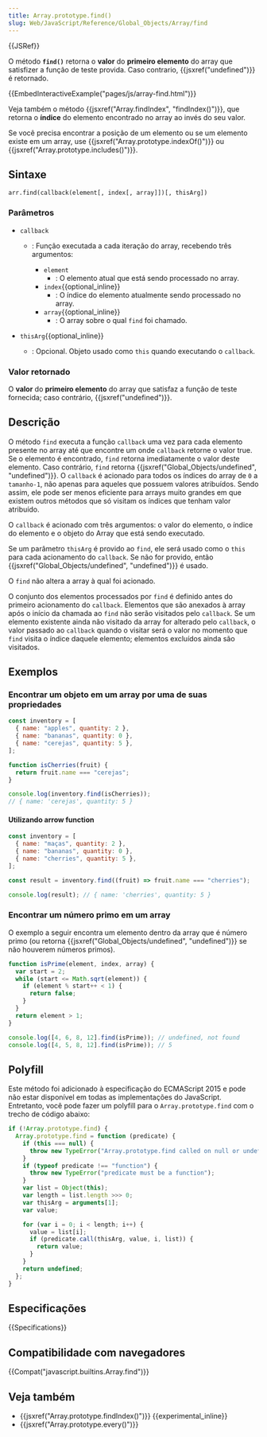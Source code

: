 ```yaml
---
title: Array.prototype.find()
slug: Web/JavaScript/Reference/Global_Objects/Array/find
---
```


{{JSRef}}

O método **`find()`** retorna o **valor** do **primeiro elemento** do array que satisfizer a função de teste provida. Caso contrario, {{jsxref("undefined")}} é retornado.

{{EmbedInteractiveExample("pages/js/array-find.html")}}

Veja também o método {{jsxref("Array.findIndex", "findIndex()")}}, que retorna o **índice** do elemento encontrado no array ao invés do seu valor.

Se você precisa encontrar a posição de um elemento ou se um elemento existe em um array, use {{jsxref("Array.prototype.indexOf()")}} ou {{jsxref("Array.prototype.includes()")}}.

## Sintaxe

```
arr.find(callback(element[, index[, array]])[, thisArg])
```

### Parâmetros

- `callback`

  - : Função executada a cada iteração do array, recebendo três argumentos:

    - `element`
      - : O elemento atual que está sendo processado no array.
    - `index`{{optional_inline}}
      - : O índice do elemento atualmente sendo processado no array.
    - `array`{{optional_inline}}
      - : O array sobre o qual `find` foi chamado.

- `thisArg`{{optional_inline}}
  - : Opcional. Objeto usado como `this` quando executando o `callback`.

### Valor retornado

O **valor** do **primeiro elemento** do array que satisfaz a função de teste fornecida; caso contrário, {{jsxref("undefined")}}.

## Descrição

O método `find` executa a função `callback` uma vez para cada elemento presente no array até que encontre um onde `callback` retorne o valor true. Se o elemento é encontrado, `find` retorna imediatamente o valor deste elemento. Caso contrário, `find` retorna {{jsxref("Global_Objects/undefined", "undefined")}}. O `callback` é acionado para todos os índices do array de `0` a `tamanho-1`, não apenas para aqueles que possuem valores atribuídos. Sendo assim, ele pode ser menos eficiente para arrays muito grandes em que existem outros métodos que só visitam os índices que tenham valor atribuído.

O `callback` é acionado com três argumentos: o valor do elemento, o índice do elemento e o objeto do Array que está sendo executado.

Se um parâmetro `thisArg` é provido ao `find`, ele será usado como o `this` para cada acionamento do `callback`. Se não for provido, então {{jsxref("Global_Objects/undefined", "undefined")}} é usado.

O `find` não altera a array à qual foi acionado.

O conjunto dos elementos processados por `find` é definido antes do primeiro acionamento do `callback`. Elementos que são anexados à array após o início da chamada ao `find` não serão visitados pelo `callback`. Se um elemento existente ainda não visitado da array for alterado pelo `callback`, o valor passado ao `callback` quando o visitar será o valor no momento que `find` visita o índice daquele elemento; elementos excluídos ainda são visitados.

## Exemplos

### Encontrar um objeto em um array por uma de suas propriedades

```js
const inventory = [
  { name: "apples", quantity: 2 },
  { name: "bananas", quantity: 0 },
  { name: "cerejas", quantity: 5 },
];

function isCherries(fruit) {
  return fruit.name === "cerejas";
}

console.log(inventory.find(isCherries));
// { name: 'cerejas', quantity: 5 }
```

#### Utilizando arrow function

```js
const inventory = [
  { name: "maças", quantity: 2 },
  { name: "bananas", quantity: 0 },
  { name: "cherries", quantity: 5 },
];

const result = inventory.find((fruit) => fruit.name === "cherries");

console.log(result); // { name: 'cherries', quantity: 5 }
```

### Encontrar um número primo em um array

O exemplo a seguir encontra um elemento dentro da array que é número primo (ou retorna {{jsxref("Global_Objects/undefined", "undefined")}} se não houverem números primos).

```js
function isPrime(element, index, array) {
  var start = 2;
  while (start <= Math.sqrt(element)) {
    if (element % start++ < 1) {
      return false;
    }
  }
  return element > 1;
}

console.log([4, 6, 8, 12].find(isPrime)); // undefined, not found
console.log([4, 5, 8, 12].find(isPrime)); // 5
```

## Polyfill

Este método foi adicionado à especificação do ECMAScript 2015 e pode não estar disponível em todas as implementações do JavaScript. Entretanto, você pode fazer um polyfill para o `Array.prototype.find` com o trecho de código abaixo:

```js
if (!Array.prototype.find) {
  Array.prototype.find = function (predicate) {
    if (this === null) {
      throw new TypeError("Array.prototype.find called on null or undefined");
    }
    if (typeof predicate !== "function") {
      throw new TypeError("predicate must be a function");
    }
    var list = Object(this);
    var length = list.length >>> 0;
    var thisArg = arguments[1];
    var value;

    for (var i = 0; i < length; i++) {
      value = list[i];
      if (predicate.call(thisArg, value, i, list)) {
        return value;
      }
    }
    return undefined;
  };
}
```

## Especificações

{{Specifications}}

## Compatibilidade com navegadores

{{Compat("javascript.builtins.Array.find")}}

## Veja também

- {{jsxref("Array.prototype.findIndex()")}} {{experimental_inline}}
- {{jsxref("Array.prototype.every()")}}
